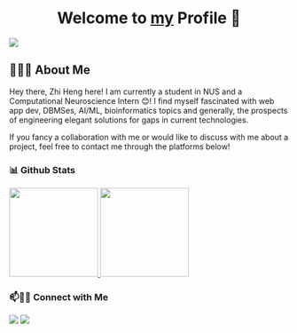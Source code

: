 <p align="center">
  <h1 align="center">Welcome to <a href="https://github.com/quek-zhiheng">my</a> Profile 👋</h1>
</p>

<a align="left" href="https://github.com/DenverCoder1/readme-typing-svg"><img src="https://readme-typing-svg.herokuapp.com?&font=IBM+Plex+Sans&color=F72EE2&size=25&lines=Welcome+to+my+Github+Profile!;I'm+a+Bioinformatician+:)));I'm+a+Data+Engineer+:)));I'm+a+Data+Scientist+:)))" /></a>

<h2> 👨🏻‍💻 About Me </h2>

Hey there, Zhi Heng here! I am currently a student in NUS and a Computational Neuroscience Intern 😊! I find myself fascinated with web app dev, DBMSes, AI/ML, bioinformatics topics and generally, the prospects of engineering elegant solutions for gaps in current technologies.

If you fancy a collaboration with me or would like to discuss with me about a project, feel free to contact me through the platforms below!


<h3> 📊 Github Stats </h3>
<p align="left">
  <a href="https://github.com/quek-zhiheng">
    <img height="160em" src="https://github-readme-stats-eight-theta.vercel.app/api?username=quek-zhiheng&show_icons=true&theme=radical&include_all_commits=true&count_private=true"/>
    <img height="160em" src="https://github-readme-stats.vercel.app/api/top-langs/?username=quek-zhiheng&layout=compact&theme=radical&count_private=true"/>
  </a>
</p>


### 📫🤝🏻 Connect with Me

[<img src='https://img.shields.io/badge/LinkedIn-0077B5?style=for-the-badge&logo=linkedin&logoColor=white'>](https://www.linkedin.com/in/quekzhiheng/) [<img src='https://img.shields.io/badge/Gmail-D14836?style=for-the-badge&logo=gmail&logoColor=white'>](mailto:quek_zhiheng@u.nus.edu)

